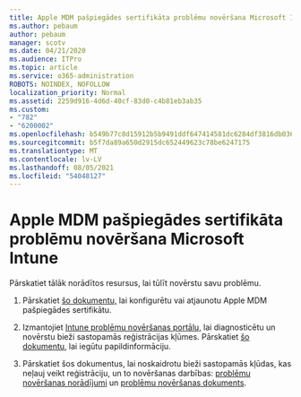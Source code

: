 ```yaml
---
title: Apple MDM pašpiegādes sertifikāta problēmu novēršana Microsoft Intune
ms.author: pebaum
author: pebaum
manager: scotv
ms.date: 04/21/2020
ms.audience: ITPro
ms.topic: article
ms.service: o365-administration
ROBOTS: NOINDEX, NOFOLLOW
localization_priority: Normal
ms.assetid: 2259d916-4d6d-40cf-83d0-c4b81eb3ab35
ms.custom:
- "782"
- "6200002"
ms.openlocfilehash: b549b77c8d15912b5b9491ddf647414581dc6284df3816db0368bbc8470346eb
ms.sourcegitcommit: b5f7da89a650d2915dc652449623c78be6247175
ms.translationtype: MT
ms.contentlocale: lv-LV
ms.lasthandoff: 08/05/2021
ms.locfileid: "54048127"
---
```

# <a name="troubleshoot-issues-with-apple-mdm-push-certificate-in-microsoft-intune"></a>Apple MDM pašpiegādes sertifikāta problēmu novēršana Microsoft Intune

Pārskatiet tālāk norādītos resursus, lai tūlīt novērstu savu problēmu.
  
1. Pārskatiet [šo dokumentu,](https://docs.microsoft.com/intune/apple-mdm-push-certificate-get) lai konfigurētu vai atjaunotu Apple MDM pašpiegādes sertifikātu.

2. Izmantojiet [Intune problēmu novēršanas portālu,](https://devicemanagement.microsoft.com/#blade/Microsoft_Intune_DeviceSettings/TroubleshootBlade) lai diagnosticētu un novērstu bieži sastopamās reģistrācijas kļūmes. Pārskatiet [šo dokumentu,](https://docs.microsoft.com/intune/help-desk-operators) lai iegūtu papildinformāciju.

3. Pārskatiet šos dokumentus, lai noskaidrotu bieži sastopamās kļūdas, kas neļauj veikt reģistrāciju, un to novēršanas darbības: [problēmu novēršanas norādījumi](https://support.microsoft.com/help/4039809/troubleshooting-ios-device-enrollment-in-intune) un [problēmu novēršanas dokuments](https://docs.microsoft.com/troubleshoot/mem/intune/troubleshoot-device-enrollment-in-intune).
